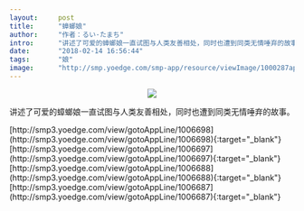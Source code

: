 ```yaml
---
layout:     post
title:      "蟑螂娘"
author:     "作者：るい·たまち"
intro:      "讲述了可爱的蟑螂娘一直试图与人类友善相处，同时也遭到同类无情唾弃的故事。"
date:       "2018-02-14 16:56:44"
tags:       "娘"
image:      "http://smp.yoedge.com/smp-app/resource/viewImage/1000287appline.png"
---
```

<div style="text-align: center">
<p><img src="http://smp.yoedge.com/smp-app/resource/viewImage/1000287appline.png"/></p>
</div>
<p class="post-meta">
<span>讲述了可爱的蟑螂娘一直试图与人类友善相处，同时也遭到同类无情唾弃的故事。</span>
</p>
[http://smp3.yoedge.com/view/gotoAppLine/1006698](http://smp3.yoedge.com/view/gotoAppLine/1006698){:target="_blank"}
[http://smp3.yoedge.com/view/gotoAppLine/1006697](http://smp3.yoedge.com/view/gotoAppLine/1006697){:target="_blank"}
[http://smp3.yoedge.com/view/gotoAppLine/1006688](http://smp3.yoedge.com/view/gotoAppLine/1006688){:target="_blank"}
[http://smp3.yoedge.com/view/gotoAppLine/1006687](http://smp3.yoedge.com/view/gotoAppLine/1006687){:target="_blank"}


